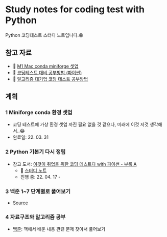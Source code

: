 # Study notes for coding test with Python
Python 코딩테스트 스터디 노트입니다.😀 

## 참고 자료
- 🔗 [M1 Mac conda miniforge 셋업](https://hmfactory.tistory.com/26)
- 🔗 [코딩테스트 대비 공부방법 (파이썬)](https://in0-pro.tistory.com/51)
- 🔗 [알고리즘 대기업 코딩 테스트 공부방법](https://firesoil-it.tistory.com/28)

## 계획

### 1 Miniforge conda 환경 셋업
- 코딩 테스트에 가상 환경 셋업 까진 필요 없을 것 같으나, 미래에 이것 저것 생각해서..😂
- 완료일: 22. 03. 31

### 2 Python 기본기 다시 정립
- 참고 도서: [이것이 취업을 위한 코딩 테스트다 with 파이썬 - 부록 A](http://www.yes24.com/Product/Goods/91433923)
  - 🔗 [스터디 노트](https://be-favorite.github.io/Study_coding/Coding%20test/study_note.html)
  - 진행 중: 22. 04. 17 -

### 3 백준 1~7 단계별로 풀어보기
- [Source](https://www.acmicpc.net/step)

### 4 자료구조와 알고리즘 공부
- [백준](https://www.acmicpc.net/problemset): 책에서 배운 내용 관련 문제 찾아서 풀어보기

